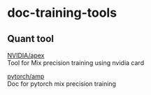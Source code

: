 # doc-training-tools

## Quant tool

[NVIDIA/apex](https://github.com/NVIDIA/apex.git)<br>
Tool for Mix precision training using nvidia card

[pytorch/amp](https://github.com/pytorch/pytorch/blob/master/docs/source/notes/amp_examples.rst)<br>
Doc for pytorch mix precision training
